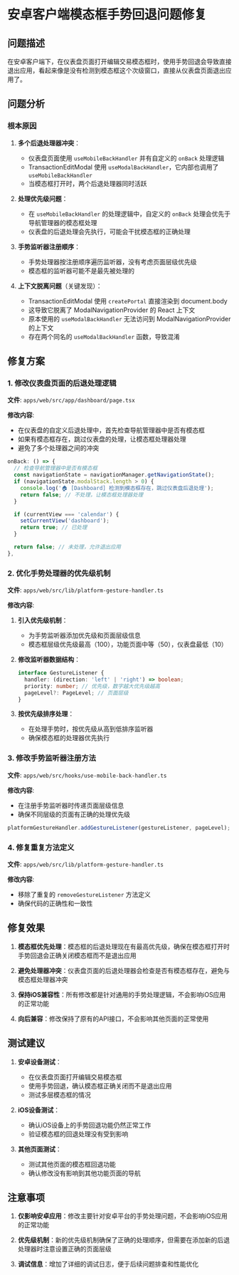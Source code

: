 # 安卓客户端模态框手势回退问题修复

## 问题描述

在安卓客户端下，在仪表盘页面打开编辑交易模态框时，使用手势回退会导致直接退出应用，看起来像是没有检测到模态框这个次级窗口，直接从仪表盘页面退出应用了。

## 问题分析

### 根本原因

1. **多个后退处理器冲突**：
   - 仪表盘页面使用 `useMobileBackHandler` 并有自定义的 `onBack` 处理逻辑
   - TransactionEditModal 使用 `useModalBackHandler`，它内部也调用了 `useMobileBackHandler`
   - 当模态框打开时，两个后退处理器同时活跃

2. **处理优先级问题**：
   - 在 `useMobileBackHandler` 的处理逻辑中，自定义的 `onBack` 处理会优先于导航管理器的模态框处理
   - 仪表盘的后退处理会先执行，可能会干扰模态框的正确处理

3. **手势监听器注册顺序**：
   - 手势处理器按注册顺序遍历监听器，没有考虑页面层级优先级
   - 模态框的监听器可能不是最先被处理的

4. **上下文脱离问题**（关键发现）：
   - TransactionEditModal 使用 `createPortal` 直接渲染到 document.body
   - 这导致它脱离了 ModalNavigationProvider 的 React 上下文
   - 原本使用的 `useModalBackHandler` 无法访问到 ModalNavigationProvider 的上下文
   - 存在两个同名的 `useModalBackHandler` 函数，导致混淆

## 修复方案

### 1. 修改仪表盘页面的后退处理逻辑

**文件**: `apps/web/src/app/dashboard/page.tsx`

**修改内容**:
- 在仪表盘的自定义后退处理中，首先检查导航管理器中是否有模态框
- 如果有模态框存在，跳过仪表盘的处理，让模态框处理器处理
- 避免了多个处理器之间的冲突

```typescript
onBack: () => {
  // 检查导航管理器中是否有模态框
  const navigationState = navigationManager.getNavigationState();
  if (navigationState.modalStack.length > 0) {
    console.log('🏠 [Dashboard] 检测到模态框存在，跳过仪表盘后退处理');
    return false; // 不处理，让模态框处理器处理
  }

  if (currentView === 'calendar') {
    setCurrentView('dashboard');
    return true; // 已处理
  }

  return false; // 未处理，允许退出应用
},
```

### 2. 优化手势处理器的优先级机制

**文件**: `apps/web/src/lib/platform-gesture-handler.ts`

**修改内容**:
1. **引入优先级机制**：
   - 为手势监听器添加优先级和页面层级信息
   - 模态框层级优先级最高（100），功能页面中等（50），仪表盘最低（10）

2. **修改监听器数据结构**：
   ```typescript
   interface GestureListener {
     handler: (direction: 'left' | 'right') => boolean;
     priority: number; // 优先级，数字越大优先级越高
     pageLevel?: PageLevel; // 页面层级
   }
   ```

3. **按优先级排序处理**：
   - 在处理手势时，按优先级从高到低排序监听器
   - 确保模态框的处理器优先执行

### 3. 修改手势监听器注册方法

**文件**: `apps/web/src/hooks/use-mobile-back-handler.ts`

**修改内容**:
- 在注册手势监听器时传递页面层级信息
- 确保不同层级的页面有正确的处理优先级

```typescript
platformGestureHandler.addGestureListener(gestureListener, pageLevel);
```

### 4. 修复重复方法定义

**文件**: `apps/web/src/lib/platform-gesture-handler.ts`

**修改内容**:
- 移除了重复的 `removeGestureListener` 方法定义
- 确保代码的正确性和一致性

## 修复效果

1. **模态框优先处理**：模态框的后退处理现在有最高优先级，确保在模态框打开时手势回退会正确关闭模态框而不是退出应用

2. **避免处理器冲突**：仪表盘页面的后退处理器会检查是否有模态框存在，避免与模态框处理器冲突

3. **保持iOS兼容性**：所有修改都是针对通用的手势处理逻辑，不会影响iOS应用的正常功能

4. **向后兼容**：修改保持了原有的API接口，不会影响其他页面的正常使用

## 测试建议

1. **安卓设备测试**：
   - 在仪表盘页面打开编辑交易模态框
   - 使用手势回退，确认模态框正确关闭而不是退出应用
   - 测试多层模态框的情况

2. **iOS设备测试**：
   - 确认iOS设备上的手势回退功能仍然正常工作
   - 验证模态框的回退处理没有受到影响

3. **其他页面测试**：
   - 测试其他页面的模态框回退功能
   - 确认修改没有影响到其他功能页面的导航

## 注意事项

1. **仅影响安卓应用**：修改主要针对安卓平台的手势处理问题，不会影响iOS应用的正常功能

2. **优先级机制**：新的优先级机制确保了正确的处理顺序，但需要在添加新的后退处理器时注意设置正确的页面层级

3. **调试信息**：增加了详细的调试日志，便于后续问题排查和性能优化
